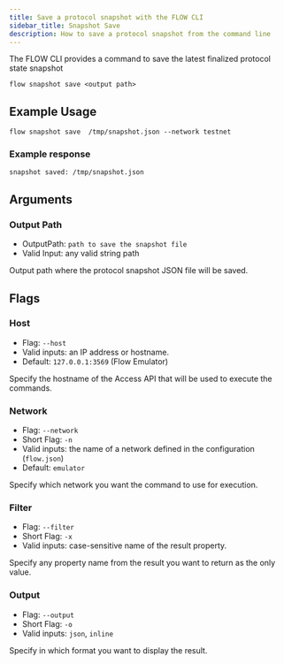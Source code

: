 ```yaml
---
title: Save a protocol snapshot with the FLOW CLI
sidebar_title: Snapshot Save
description: How to save a protocol snapshot from the command line
---
```


The FLOW CLI provides a command to save the latest finalized protocol state snapshot

```shell
flow snapshot save <output path>
```

## Example Usage

```shell
flow snapshot save  /tmp/snapshot.json --network testnet
```

### Example response
```shell
snapshot saved: /tmp/snapshot.json
```

## Arguments

### Output Path
- OutputPath: `path to save the snapshot file`
- Valid Input: any valid string path

Output path where the protocol snapshot JSON file will be saved.

## Flags


### Host
- Flag: `--host`
- Valid inputs: an IP address or hostname.
- Default: `127.0.0.1:3569` (Flow Emulator)

Specify the hostname of the Access API that will be
used to execute the commands.

### Network

- Flag: `--network`
- Short Flag: `-n`
- Valid inputs: the name of a network defined in the configuration (`flow.json`)
- Default: `emulator`

Specify which network you want the command to use for execution.

### Filter

- Flag: `--filter`
- Short Flag: `-x`
- Valid inputs: case-sensitive name of the result property.

Specify any property name from the result you want to return as the only value.

### Output

- Flag: `--output`
- Short Flag: `-o`
- Valid inputs: `json`, `inline`

Specify in which format you want to display the result.






